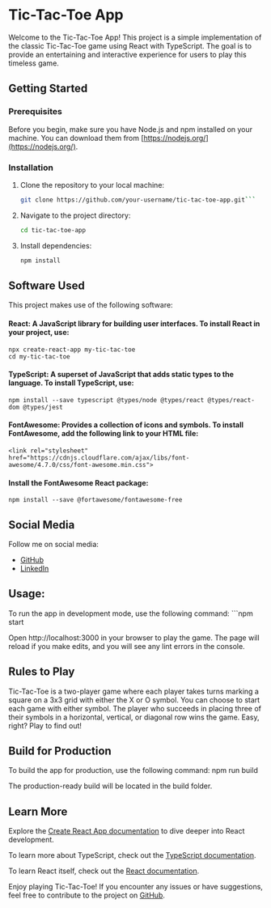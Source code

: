 # Tic-Tac-Toe App

Welcome to the Tic-Tac-Toe App! This project is a simple implementation of the classic Tic-Tac-Toe game using React with TypeScript. 
The goal is to provide an entertaining and interactive experience for users to play this timeless game.

## Getting Started

### Prerequisites

Before you begin, make sure you have Node.js and npm installed on your machine. You can download them from [https://nodejs.org/](https://nodejs.org/).

### Installation

1. Clone the repository to your local machine:

   ```bash
   git clone https://github.com/your-username/tic-tac-toe-app.git```

2. Navigate to the project directory:

    ```bash
    cd tic-tac-toe-app
3. Install dependencies:

    ```bash
    npm install

## Software Used
This project makes use of the following software:

#### React: A JavaScript library for building user interfaces. To install React in your project, use:
    npx create-react-app my-tic-tac-toe
    cd my-tic-tac-toe

#### TypeScript: A superset of JavaScript that adds static types to the language. To install TypeScript, use:

    npm install --save typescript @types/node @types/react @types/react-dom @types/jest

#### FontAwesome: Provides a collection of icons and symbols. To install FontAwesome, add the following link to your HTML file:
    <link rel="stylesheet" href="https://cdnjs.cloudflare.com/ajax/libs/font-awesome/4.7.0/css/font-awesome.min.css">

#### Install the FontAwesome React package:
    npm install --save @fortawesome/fontawesome-free

## Social Media

Follow me on social media:

- [GitHub](https://github.com/your-username)
- [LinkedIn](https://www.linkedin.com/in/your-linkedin-profile/)

## Usage: 

To run the app in development mode, use the following command:
    ```npm start

Open http://localhost:3000 in your browser to play the game. The page will reload if you make edits, and you will see any lint errors in the console.

## Rules to Play

Tic-Tac-Toe is a two-player game where each player takes turns marking a square on a 3x3 grid with either the X or O symbol. You can choose to start each game with either symbol. The player who succeeds in placing three of their symbols in a horizontal, vertical, or diagonal row wins the game. Easy, right? Play to find out!

## Build for Production

To build the app for production, use the following command:
    npm run build

The production-ready build will be located in the build folder.

## Learn More

Explore the [Create React App documentation](https://create-react-app.dev/docs/getting-started/) to dive deeper into React development.

To learn more about TypeScript, check out the [TypeScript documentation](https://www.typescriptlang.org/docs/).

To learn React itself, check out the [React documentation](https://reactjs.org/).

Enjoy playing Tic-Tac-Toe! If you encounter any issues or have suggestions, feel free to contribute to the project on [GitHub](https://github.com/your-username/tic-tac-toe-app).